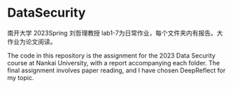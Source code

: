 # DataSecurity
南开大学 2023Spring 刘哲理教授
lab1-7为日常作业，每个文件夹内有报告。大作业为论文阅读。

The code in this repository is the assignment for the 2023 Data Security course at Nankai University, with a report accompanying each folder. The final assignment involves paper reading, and I have chosen DeepReflect for my topic.

